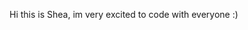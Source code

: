 Hi this is Shea, im very excited to code with everyone :)
<!---
ss28431/ss28431 is a ✨ special ✨ repository because its `README.md` (this file) appears on your GitHub profile.
You can click the Preview link to take a look at your changes.
--->

